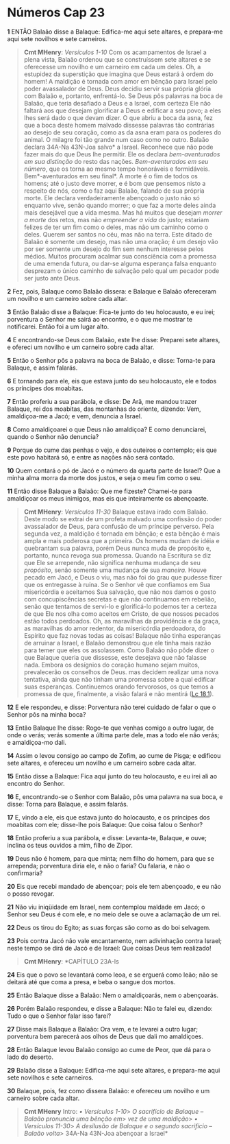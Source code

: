 # Números Cap 23

**1** 	ENTÃO Balaão disse a Balaque: Edifica-me aqui sete altares, e prepara-me aqui sete novilhos e sete carneiros.

> **Cmt MHenry**: *Versículos 1-10* Com os acampamentos de Israel a plena vista, Balaão ordenou que se construíssem sete altares e se oferecesse um novilho e um carneiro em cada um deles. Oh, a estupidez da superstição que imagina que Deus estará à ordem do homem! A maldição é tornada com amor em bênção para Israel pelo poder avassalador de Deus. Deus decidiu servir sua própria glória com Balaão e, portanto, enfrentá-lo. Se Deus pôs palavras na boca de Balaão, que teria desafiado a Deus e a Israel, com certeza Ele não faltará aos que desejam glorificar a Deus e edificar a seu povo; a eles lhes será dado o que devam dizer. O que abriu a boca da asna, fez que a boca deste homem malvado dissesse palavras tão contrárias ao desejo de seu coração, como as da asna eram para os poderes do animal. O milagre foi tão grande num caso como no outro. Balaão declara 34A-Na 43N-Joa salvo* a Israel. Reconhece que não pode fazer mais do que Deus lhe permitir. Ele os declara *bem-aventurados em sua distinção* do resto das nações. *Bem-aventurados em seu número*, que os torna ao mesmo tempo honoráveis e formidáveis. Bem*-aventurados em seu final*. A morte é o fim de todos os homens; até o justo deve morrer, e é bom que pensemos nisto a respeito de nós, como o faz aqui Balaão, falando de sua própria morte. Ele declara verdadeiramente abençoado o justo não só enquanto vive, senão quando morrer; o que faz a morte deles ainda mais desejável que a vida mesma. Mas há muitos que desejam *morrer a morte* dos retos, mas não *empreender a vida* do justo; estariam felizes de ter um fim como o deles, mas não um caminho como o deles. Querem ser santos no céu, mas não na terra. Este ditado de Balaão é somente um desejo, mas não uma oração; é um desejo vão por ser somente um desejo do fim sem nenhum interesse pelos médios. Muitos procuram acalmar sua consciência com a promessa de uma emenda futura, ou dar-se alguma esperança falsa enquanto desprezam o único caminho de salvação pelo qual um pecador pode ser justo ante Deus.

**2** 	Fez, pois, Balaque como Balaão dissera: e Balaque e Balaão ofereceram um novilho e um carneiro sobre cada altar.

**3** 	Então Balaão disse a Balaque: Fica-te junto do teu holocausto, e eu irei; porventura o Senhor me sairá ao encontro, e o que me mostrar te notificarei. Então foi a um lugar alto.

**4** 	E encontrando-se Deus com Balaão, este lhe disse: Preparei sete altares, e ofereci um novilho e um carneiro sobre cada altar.

**5** 	Então o Senhor pôs a palavra na boca de Balaão, e disse: Torna-te para Balaque, e assim falarás.

**6** 	E tornando para ele, eis que estava junto do seu holocausto, ele e todos os príncipes dos moabitas.

**7** 	Então proferiu a sua parábola, e disse: De Arã, me mandou trazer Balaque, rei dos moabitas, das montanhas do oriente, dizendo: Vem, amaldiçoa-me a Jacó; e vem, denuncia a Israel.

**8** 	Como amaldiçoarei o que Deus não amaldiçoa? E como denunciarei, quando o Senhor não denuncia?

**9** 	Porque do cume das penhas o vejo, e dos outeiros o contemplo; eis que este povo habitará só, e entre as nações não será contado.

**10** 	Quem contará o pó de Jacó e o número da quarta parte de Israel? Que a minha alma morra da morte dos justos, e seja o meu fim como o seu.

**11** 	Então disse Balaque a Balaão: Que me fizeste? Chamei-te para amaldiçoar os meus inimigos, mas eis que inteiramente os abençoaste.

> **Cmt MHenry**: *Versículos 11-30* Balaque estava irado com Balaão. Deste modo se extrai de um profeta malvado uma confissão do poder avassalador de Deus, para confusão de um príncipe perverso. Pela segunda vez, a maldição é tornada em bênção; e esta bênção é mais ampla e mais poderosa que a primeira. Os homens mudam de idéia e quebrantam sua palavra, porém Deus nunca muda de propósito e, portanto, nunca revoga sua promessa. Quando na Escritura se diz que Ele se arrepende, não significa nenhuma mudança de seu *propósito*, senão somente uma mudança de sua *maneira*. Houve pecado em Jacó, e Deus o viu, mas não foi do grau que pudesse fizer que os entregasse à ruína. Se o Senhor vê que confiamos em Sua misericórdia e aceitamos Sua salvação, que não nos damos o gosto com concupiscências secretas e que não continuamos em rebelião, senão que tentamos de servi-lo e glorificá-lo podemos ter a certeza de que Ele nos olha como aceitos em Cristo, de que nossos pecados estão todos perdoados. Oh, as maravilhas da providência e da graça, as maravilhas do amor redentor, da misericórdia perdoadora, do Espírito que faz novas todas as coisas! Balaque não tinha esperanças de arruinar a Israel, e Balaão demonstrou que ele tinha mais razão para temer que eles os assolassem. Como Balaão não pôde dizer o que Balaque queria que dissesse, este desejava que não falasse nada. Embora os desígnios do coração humano sejam muitos, prevalecerão os conselhos de Deus. mas decidem realizar uma nova tentativa, ainda que não tinham uma promessa sobre a qual edificar suas esperanças. Continuemos orando fervorosos, os que temos a promessa de que, finalmente, a visão falará e não mentirá ([Lc 18.1](../42N-Lc/18.md#1)).

**12** 	E ele respondeu, e disse: Porventura não terei cuidado de falar o que o Senhor pôs na minha boca?

**13** 	Então Balaque lhe disse: Rogo-te que venhas comigo a outro lugar, de onde o verás; verás somente a última parte dele, mas a todo ele não verás; e amaldiçoa-mo dali.

**14** 	Assim o levou consigo ao campo de Zofim, ao cume de Pisga; e edificou sete altares, e ofereceu um novilho e um carneiro sobre cada altar.

**15** 	Então disse a Balaque: Fica aqui junto do teu holocausto, e eu irei ali ao encontro do Senhor.

**16** 	E, encontrando-se o Senhor com Balaão, pôs uma palavra na sua boca, e disse: Torna para Balaque, e assim falarás.

**17** 	E, vindo a ele, eis que estava junto do holocausto, e os príncipes dos moabitas com ele; disse-lhe pois Balaque: Que coisa falou o Senhor?

**18** 	Então proferiu a sua parábola, e disse: Levanta-te, Balaque, e ouve; inclina os teus ouvidos a mim, filho de Zipor.

**19** 	Deus não é homem, para que minta; nem filho do homem, para que se arrependa; porventura diria ele, e não o faria? Ou falaria, e não o confirmaria?

**20** 	Eis que recebi mandado de abençoar; pois ele tem abençoado, e eu não o posso revogar.

**21** 	Não viu iniqüidade em Israel, nem contemplou maldade em Jacó; o Senhor seu Deus é com ele, e no meio dele se ouve a aclamação de um rei.

**22** 	Deus os tirou do Egito; as suas forças são como as do boi selvagem.

**23** 	Pois contra Jacó não vale encantamento, nem adivinhação contra Israel; neste tempo se dirá de Jacó e de Israel: Que coisas Deus tem realizado!

> **Cmt MHenry**: *CAPÍTULO 23A-Is

**24** 	Eis que o povo se levantará como leoa, e se erguerá como leão; não se deitará até que coma a presa, e beba o sangue dos mortos.

**25** 	Então Balaque disse a Balaão: Nem o amaldiçoarás, nem o abençoarás.

**26** 	Porém Balaão respondeu, e disse a Balaque: Não te falei eu, dizendo: Tudo o que o Senhor falar isso farei?

**27** 	Disse mais Balaque a Balaão: Ora vem, e te levarei a outro lugar; porventura bem parecerá aos olhos de Deus que dali mo amaldiçoes.

**28** 	Então Balaque levou Balaão consigo ao cume de Peor, que dá para o lado do deserto.

**29** 	Balaão disse a Balaque: Edifica-me aqui sete altares, e prepara-me aqui sete novilhos e sete carneiros.

**30** 	Balaque, pois, fez como dissera Balaão: e ofereceu um novilho e um carneiro sobre cada altar.


> **Cmt MHenry** Intro: *• Versículos 1-10*> *O sacrifício de Balaque – Balaão pronuncia uma bênção em*> *vez de uma maldição*> *• Versículos 11-30*> *A desilusão de Balaque e o segundo sacrifício – Balaão volta*> 34A-Na 43N-Joa abençoar a Israel*